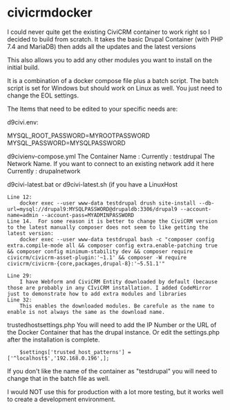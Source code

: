 # civicrmdocker

I could never quite get the existing CiviCRM container to work right so I decided to build from scratch. 
It takes the basic Drupal Container (with PHP 7.4 and MariaDB) then adds all the updates and the latest versions 

This also allows you to add any other modules you want to install on the initial build.

It is a combination of a docker compose file plus a batch script.  The batch script is set for Windows but should work on Linux as well.  You just need to change the EOL settings. 

The Items that need to be edited to your specific needs are:

d9civi.env: 

   MYSQL_ROOT_PASSWORD=MYROOTPASSWORD
   MYSQL_PASSWORD=MYSQLPASSWORD


d9civienv-compose.yml
	The Container Name : 
		Currently : testdrupal
	The Network Name.  If you want to connect to an existing network add it here
		Currently : drupalnetwork
	

d9civi-latest.bat or d9civi-latest.sh (if you have a LinuxHost

	Line 12: 
		docker exec --user www-data testdrupal drush site-install --db-url=mysql://drupal9:MYSQLPASSWORD@drupaldb:3306/drupal9 --account-name=admin --account-pass=MYADMINPASSWORD
	Line 14.  For some reason it is better to change the CiviCRM version to the latest manually composer does not seem to like getting the latest version: 
		docker exec --user www-data testdrupal bash -c "composer config extra.compile-mode all && composer config extra.enable-patching true && composer config minimum-stability dev && composer require civicrm/civicrm-asset-plugin:'~1.1' && composer -W require civicrm/civicrm-{core,packages,drupal-8}:'~5.51.1'" 
		
	Line 29:
		I have Webform and CiviCRM Entity downloaded by default (because those are probably in any CIviCRM installation. I added CodeMirror just to demonstrate how to add extra modules and libraries
	Line 32: 
		This enables the downloaded modules. Be carefule as the name to enable is not always the same as the download name. 

trustedhostsettings.php
	You will need to add the IP Number or the URL of the Docker Container that has the drupal instance.  Or edit the settings.php after the installation is complete. 

		$settings['trusted_host_patterns'] = ['^localhost$','192.168.0.196',];


If you don't like the name of the container as "testdrupal" you will need to change that in the batch file as well.

I would  NOT use this for production with a lot more testing, but it works well to create a development environment.


 